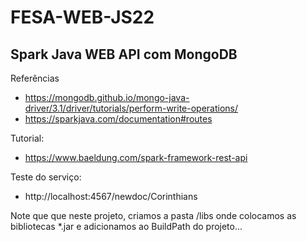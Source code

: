 # FESA-WEB-JS22
## Spark Java WEB API com MongoDB

Referências
- https://mongodb.github.io/mongo-java-driver/3.1/driver/tutorials/perform-write-operations/
- https://sparkjava.com/documentation#routes

Tutorial:
- https://www.baeldung.com/spark-framework-rest-api

Teste do serviço:
- http://localhost:4567/newdoc/Corinthians

Note que que neste projeto, criamos a pasta /libs onde colocamos as bibliotecas \*.jar e adicionamos ao BuildPath do projeto...
